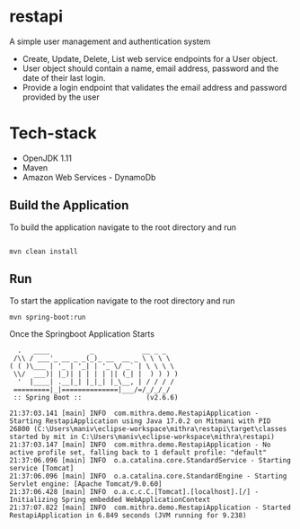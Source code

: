 # restapi
A simple user management and authentication system
* Create, Update, Delete, List web service endpoints for a User object.
* User object should contain a name, email address, password and the date of their last login.
* Provide a login endpoint that validates the email address and password provided by the user
# Tech-stack
* OpenJDK 1.11
* Maven
* Amazon Web Services - DynamoDb
## Build the Application
To build the application navigate to the root directory and run
```shell

mvn clean install
```

## Run  
To start the application navigate to the root directory and run

```shell
mvn spring-boot:run
```
Once the Springboot Application Starts

```shell
  .   ____          _            __ _ _
 /\\ / ___'_ __ _ _(_)_ __  __ _ \ \ \ \
( ( )\___ | '_ | '_| | '_ \/ _` | \ \ \ \
 \\/  ___)| |_)| | | | | || (_| |  ) ) ) )
  '  |____| .__|_| |_|_| |_\__, | / / / /
 =========|_|==============|___/=/_/_/_/
 :: Spring Boot ::                (v2.6.6)

21:37:03.141 [main] INFO  com.mithra.demo.RestapiApplication - Starting RestapiApplication using Java 17.0.2 on Mitmani with PID 26800 (C:\Users\maniv\eclipse-workspace\mithra\restapi\target\classes started by mit in C:\Users\maniv\eclipse-workspace\mithra\restapi)
21:37:03.147 [main] INFO  com.mithra.demo.RestapiApplication - No active profile set, falling back to 1 default profile: "default"
21:37:06.096 [main] INFO  o.a.catalina.core.StandardService - Starting service [Tomcat]
21:37:06.096 [main] INFO  o.a.catalina.core.StandardEngine - Starting Servlet engine: [Apache Tomcat/9.0.60]
21:37:06.428 [main] INFO  o.a.c.c.C.[Tomcat].[localhost].[/] - Initializing Spring embedded WebApplicationContext
21:37:07.822 [main] INFO  com.mithra.demo.RestapiApplication - Started RestapiApplication in 6.849 seconds (JVM running for 9.238)
```

